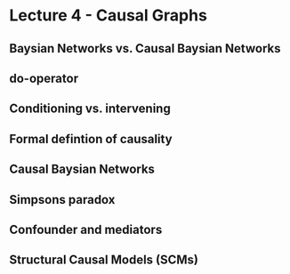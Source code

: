 # Lecture 4 - Causal Graphs

## Baysian Networks vs. Causal Baysian Networks

## do-operator

## Conditioning vs. intervening

## Formal defintion of causality

## Causal Baysian Networks

## Simpsons paradox

## Confounder and mediators

## Structural Causal Models (SCMs)

